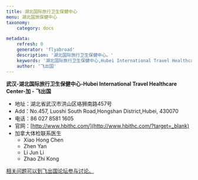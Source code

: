 ```yaml
---
title: 湖北国际旅行卫生保健中心
menu: 湖北国旅保健中心
taxonomy:
    category: docs

metadata:
    refresh: 0
    generator: 'flyabroad'
    description: '湖北国际旅行卫生保健中心。'
    keywords: '湖北国际旅行卫生保健中心,Hubei International Travel Healthcare Center,加'
    author: '飞出国'
---
```


**武汉-湖北国际旅行卫生保健中心-Hubei International Travel Healthcare Center-加 - 飞出国**

- 地址：湖北省武汉市洪山区珞狮南路457号
- Add：No.457, Luoshi South Road,Hongshan District,Hubei, 430070
- 电话：86 027 8581 1605
- 官网：[http://www.hbithc.com/](http://www.hbithc.com/?target=_blank)
- 加拿大体检联系医生
  - Xiao Hong Chen
  - Zhen Yan
  - Li Jun Li 
  - Zhao Zhi Kong

[相关问题可以到飞出国论坛参与讨论。](http://bbs.fcgvisa.com/t/3392?target=_blank)